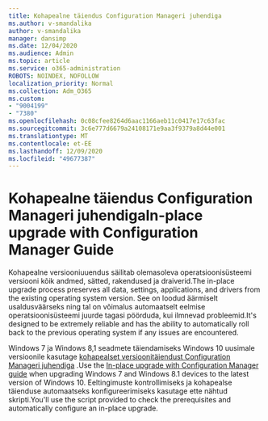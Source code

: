 ```yaml
---
title: Kohapealne täiendus Configuration Manageri juhendiga
ms.author: v-smandalika
author: v-smandalika
manager: dansimp
ms.date: 12/04/2020
ms.audience: Admin
ms.topic: article
ms.service: o365-administration
ROBOTS: NOINDEX, NOFOLLOW
localization_priority: Normal
ms.collection: Adm_O365
ms.custom:
- "9004199"
- "7380"
ms.openlocfilehash: 0c08cfee8264d6aac1166aeb11c0417e17c63fac
ms.sourcegitcommit: 3c6e777d6679a24108171e9aa3f9379a8d44e001
ms.translationtype: MT
ms.contentlocale: et-EE
ms.lasthandoff: 12/09/2020
ms.locfileid: "49677387"
---
```

# <a name="in-place-upgrade-with-configuration-manager-guide"></a><span data-ttu-id="5324d-102">Kohapealne täiendus Configuration Manageri juhendiga</span><span class="sxs-lookup"><span data-stu-id="5324d-102">In-place upgrade with Configuration Manager Guide</span></span>

<span data-ttu-id="5324d-103">Kohapealne versiooniuuendus säilitab olemasoleva operatsioonisüsteemi versiooni kõik andmed, sätted, rakendused ja draiverid.</span><span class="sxs-lookup"><span data-stu-id="5324d-103">The in-place upgrade process preserves all data, settings, applications, and drivers from the existing operating system version.</span></span> <span data-ttu-id="5324d-104">See on loodud äärmiselt usaldusväärseks ning tal on võimalus automaatselt eelmise operatsioonisüsteemi juurde tagasi pöörduda, kui ilmnevad probleemid.</span><span class="sxs-lookup"><span data-stu-id="5324d-104">It's designed to be extremely reliable and has the ability to automatically roll back to the previous operating system if any issues are encountered.</span></span>

<span data-ttu-id="5324d-105">Windows 7 ja Windows 8,1 seadmete täiendamiseks Windows 10 uusimale versioonile kasutage [kohapealset versioonitäiendust Configuration Manageri juhendiga](https://admin.microsoft.com/adminportal/home#/win10upgrade) .</span><span class="sxs-lookup"><span data-stu-id="5324d-105">Use the [In-place upgrade with Configuration Manager guide](https://admin.microsoft.com/adminportal/home#/win10upgrade) when upgrading Windows 7 and Windows 8.1 devices to the latest version of Windows 10.</span></span> <span data-ttu-id="5324d-106">Eeltingimuste kontrollimiseks ja kohapealse täienduse automaatseks konfigureerimiseks kasutage ette nähtud skripti.</span><span class="sxs-lookup"><span data-stu-id="5324d-106">You'll use the script provided to check the prerequisites and automatically configure an in-place upgrade.</span></span>